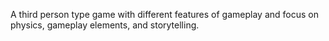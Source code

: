 A third person type game with different features of gameplay and focus on physics, gameplay elements, and storytelling.
